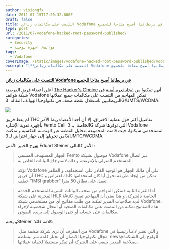 ```yaml
---
author: visiongfx
date: 2011-07-15T17:20:32.000Z
draft: false
title: التنصت على مكالمات زبائن Vodafone في بريطانيا أصبح متاحا للجميع
type: post
url: /2011/07/vodafone-hacked-root-password-published/
categories:
  - Security
  - هواتف/ أجهزة لوحية
tags:
  - Vodafone
coverImage: /static/images/vodafone-hacked-root-password-published/vodafone-hacked.png
excerpt: "[**التنصت على مكالمات زبائن Vodafone في بريطانيا أصبح متاحا للجميع**](https://www.it-scoop.com/2011/07/vodafone-hacked-root-password-published/)\n\nأعلن أعضاء فريق القرصنة [The Hacker's Choice](http://www.thc.org/) أنهم تمكنوا من [إيجاد ثغرة أمنية](http://wiki.thc.org/vodafone) في شبكة هواتف Vodafone تمكن المهاجم من التنصت على مكالمات جميع عملائها البريطانيين باستغلال نقطة ضعف في\_تكنولوجيا الهواتف"
---
```

[**التنصت على مكالمات زبائن Vodafone في بريطانيا أصبح متاحا للجميع**](https://www.it-scoop.com/2011/07/vodafone-hacked-root-password-published/)

أعلن أعضاء فريق القرصنة [The Hacker's Choice](http://www.thc.org/) أنهم تمكنوا من [إيجاد ثغرة أمنية](http://wiki.thc.org/vodafone) في شبكة هواتف Vodafone تمكن المهاجم من التنصت على مكالمات جميع عملائها البريطانيين باستغلال نقطة ضعف في تكنولوجيا الهواتف النقالة  3G/UMTS/WCDMA.

![](/static/images/vodafone-hacked-root-password-published/vodafone-hacked.png)

لم يعط فريق THC تفاصيل أكثر حول عملية الاختراق، إلا أن أحد الأعضاء ربط الأمر بأجهزة تقوية الإشارة Femto Cell  الخاصة  بـ 3G التي توفرها شركة Vodafone لمستخدمي شبكتها، حيث قامت المجموعة بتحليل القطعة عبر الهندسة العكسية و تمكنت من تحويلها إلى جهاز اعتراض لـ 3G/UMTC/WCDMA.

[شرح](http://thcorg.blogspot.com/) الخبير الأمني Eduart Steiner الأمر كالتالي :

> الجهاز المستهدف المسمى Femto موصول بشبكة Vodafone عبر اتصال المستخدم المنزلي بالإنترنت، و ذلك لاسترجاع البيانات الخاص به.

> تؤكد Vodafone على أن مالك الجهاز هو الوحيد القادر على استخدامه، و الظاهر أن فريق THC تمكن من إيجاد طريقة تخول أيا كان استخدامها كأداة اعتراض و خطف "IMSI grabber" تعمل على نطاق 50 مترا.

> أما الثغرة الثانية فتمكن المهاجم من سحب البيانات السرية للمستخدم الخدمة المخزنة على شبكة HLR /AuC الخاصة بالشركة، و هذا يعني أن المهاجم تصبح لديه صلاحيات المدير تمكنه من طلب مفاتيح أي من مستخدمي شبكة Vodafone. هذه المفاتيح تمكنه من التنصت على مكالمات الضحية أو انتحال شخصيته لإجراء مكالمات على حسابه أو حتى الوصول إلى بريده الصوتي.

و يختمSteiner  كلامه قائلا:

>  من المقرف أن نرى شركة ضخمة مثل Vodafone و التي تعتبر لاعبا رئيسيا في مجال تكنولوجيا الاتصال أن تختار كلمة سر ببساطة  newsysللولوج إلى الشبكة بصلاحية المدير. ينبغي على الشركة أن تفكر مستقبلا لحماية عملائها.
